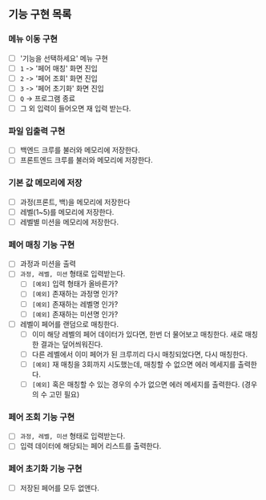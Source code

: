 ## 기능 구현 목록

### 메뉴 이동 구현

- [ ] '기능을 선택하세요' 메뉴 구현
- [ ] `1` -> '페어 매칭' 화면 진입
- [ ] `2` -> '페어 조회' 화면 진입
- [ ] `3` -> '페어 초기화' 화면 진입
- [ ] `Q` -> 프로그램 종료
- [ ] 그 외 입력이 들어오면 재 입력 받는다.

### 파일 입출력 구현

- [ ] 백엔드 크루를 불러와 메모리에 저장한다.
- [ ] 프론트엔드 크루를 불러와 메모리에 저장한다.

### 기본 값 메모리에 저장

- [ ] 과정(프론트, 백)을 메모리에 저장한다
- [ ] 레벨(1~5)를 메모리에 저장한다.
- [ ] 레벨별 미션을 메모리에 저장한다.

### 페어 매칭 기능 구현

- [ ] 과정과 미션을 출력
- [ ] `과정, 레벨, 미션` 형태로 입력받는다.
  - [ ] `[예외]` 입력 형태가 올바른가?
  - [ ] `[예외]` 존재하는 과정명 인가?
  - [ ] `[예외]` 존재하는 레벨명 인가?
  - [ ] `[예외]` 존재하는 미션명 인가?
- [ ] 레벨이 페어를 랜덤으로 매칭한다.
  - [ ] 이미 해당 레벨의 페어 데이터가 있다면, 한번 더 물어보고 매칭한다. 새로 매칭한 결과는 덮어씌워진다.
  - [ ] 다른 레벨에서 이미 페어가 된 크루끼리 다시 매칭되었다면, 다시 매칭한다.
  - [ ] `[예외]` 재 매칭을 3회까지 시도했는데, 매칭할 수 없으면 에러 메세지를 출력한다.
  - [ ] `[예외]` 혹은 매칭할 수 있는 경우의 수가 없으면 에러 메세지를 출력한다. (경우의 수 고민 필요)

### 페어 조회 기능 구현

- [ ] `과정, 레벨, 미션` 형태로 입력받는다.
- [ ] 입력 데이터에 해당되는 페어 리스트를 출력한다.

### 페어 초기화 기능 구현

- [ ] 저장된 페어를 모두 없앤다.
